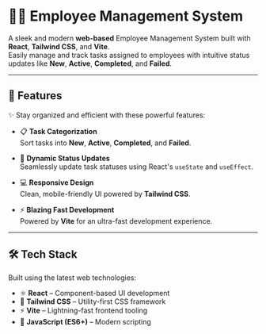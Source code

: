 
# 🧑‍💼 Employee Management System

A sleek and modern **web-based** Employee Management System built with **React**, **Tailwind CSS**, and **Vite**.  
Easily manage and track tasks assigned to employees with intuitive status updates like **New**, **Active**, **Completed**, and **Failed**.

---

## 🚀 Features

✨ Stay organized and efficient with these powerful features:

- 📋 **Task Categorization**  
  Sort tasks into **New**, **Active**, **Completed**, and **Failed**.

- 🔄 **Dynamic Status Updates**  
  Seamlessly update task statuses using React's `useState` and `useEffect`.

- 💻 **Responsive Design**  
  Clean, mobile-friendly UI powered by **Tailwind CSS**.

- ⚡ **Blazing Fast Development**  
  Powered by **Vite** for an ultra-fast development experience.

---

## 🛠️ Tech Stack

Built using the latest web technologies:

- ⚛️ **React** – Component-based UI development  
- 🎨 **Tailwind CSS** – Utility-first CSS framework  
- ⚡ **Vite** – Lightning-fast frontend tooling  
- 🧠 **JavaScript (ES6+)** – Modern scripting







